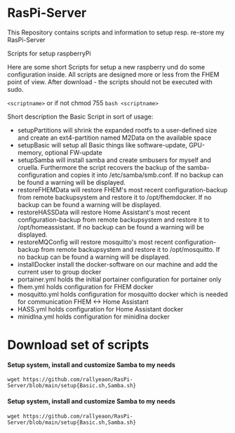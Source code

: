 # RasPi-Server
This Repository contains scripts and information to setup resp. re-store my RasPi-Server

Scripts for setup raspberryPi

Here are some short Scripts for setup a new raspberry und do some configuration inside. All scripts are designed more or less from the FHEM point of view. After download - the scripts should not be executed with sudo.

`<scriptname>`
or if not chmod 755
`bash <scriptname>`

Short description the Basic Script in sort of usage:

* setupPartitions will shrink the expanded rootfs to a user-defined size and create an ext4-partition named M2Data on the available space 
* setupBasic will setup all Basic things like software-update, GPU-memory, optional FW-update
* setupSamba will install samba and create smbusers for myself and cruella. Furthermore the script recovers the backup of the samba-configuration and copies it into /etc/samba/smb.conf. If no backup can be found a warning will be displayed.
* restoreFHEMData will restore FHEM's most recent configuration-backup from remote backupsystem and restore it to /opt/fhemdocker. If no backup can be found a warning will be displayed.
* restoreHASSData will restore Home Assistant's most recent configuration-backup from remote backupsystem and restore it to /opt/homeassistant. If no backup can be found a warning will be displayed.
* restoreMQConfig will restore mosquitto's most recent configuration-backup from remote backupsystem and restore it to /opt/mosquitto. If no backup can be found a warning will be displayed.
* installDocker install the docker-software on our machine and add the current user to group docker
* portainer.yml holds the initial portainer configuration for portainer only
* fhem.yml holds configuration for FHEM docker
* mosquitto.yml holds configuration for mosquitto docker which is needed for communication FHEM <-> Home Assistant
* HASS.yml holds configuration for Home Assistant docker
* minidlna.yml holds configuration for minidlna docker
# Download set of scripts
#### Setup system, install and customize Samba to my needs
`wget https://github.com/rallyeaon/RasPi-Server/blob/main/setup{Basic.sh,Samba.sh}`
#### Setup system, install and customize Samba to my needs
`wget https://github.com/rallyeaon/RasPi-Server/blob/main/setup{Basic.sh,Samba.sh}`
